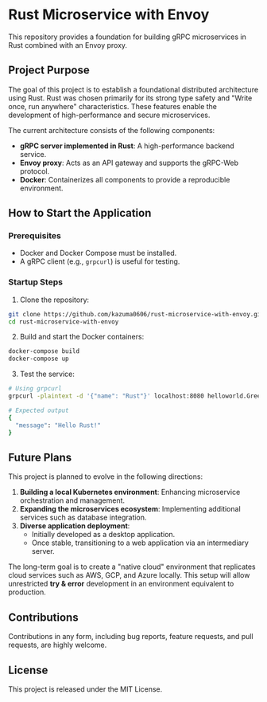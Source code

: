 # **Rust Microservice with Envoy**

This repository provides a foundation for building gRPC microservices in Rust combined with an Envoy proxy.

## **Project Purpose**

The goal of this project is to establish a foundational distributed architecture using Rust. Rust was chosen primarily for its strong type safety and "Write once, run anywhere" characteristics. These features enable the development of high-performance and secure microservices.

The current architecture consists of the following components:
- **gRPC server implemented in Rust**: A high-performance backend service.
- **Envoy proxy**: Acts as an API gateway and supports the gRPC-Web protocol.
- **Docker**: Containerizes all components to provide a reproducible environment.

## **How to Start the Application**

### **Prerequisites**
- Docker and Docker Compose must be installed.
- A gRPC client (e.g., `grpcurl`) is useful for testing.

### **Startup Steps**

1. Clone the repository:
```bash
git clone https://github.com/kazuma0606/rust-microservice-with-envoy.git
cd rust-microservice-with-envoy
```

2. Build and start the Docker containers:
```bash
docker-compose build
docker-compose up
```

3. Test the service:
```bash
# Using grpcurl
grpcurl -plaintext -d '{"name": "Rust"}' localhost:8080 helloworld.Greeter/SayHello

# Expected output
{
  "message": "Hello Rust!"
}
```

## **Future Plans**

This project is planned to evolve in the following directions:

1. **Building a local Kubernetes environment**: Enhancing microservice orchestration and management.
2. **Expanding the microservices ecosystem**: Implementing additional services such as database integration.
3. **Diverse application deployment**:
   - Initially developed as a desktop application.
   - Once stable, transitioning to a web application via an intermediary server.

The long-term goal is to create a "native cloud" environment that replicates cloud services such as AWS, GCP, and Azure locally. This setup will allow unrestricted **try & error** development in an environment equivalent to production.

## **Contributions**

Contributions in any form, including bug reports, feature requests, and pull requests, are highly welcome.

## **License**

This project is released under the MIT License.

